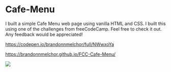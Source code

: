 # Cafe-Menu

I built a simple Cafe Menu web page using vanilla HTML and CSS. I built this using one of the challenges from freeCodeCamp. Feel free to check it out. Any feedback would be appreciated!

https://codepen.io/brandonnmelchor/full/NWwxoYa

https://brandonnmelchor.github.io/FCC-Cafe-Menu/

![](https://github.com/brandonnmelchor/FCC-Cafe-Menu/blob/main/screenshot.png?raw=true)

